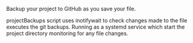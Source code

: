 Backup your project to GitHub as you save your file.

projectBackups script uses inotifywait to check changes made to the file executes the git backups.
Running as a systemd service which start the project directory monitoring for any file changes.